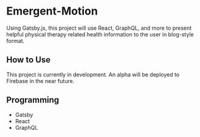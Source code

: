 # Emergent-Motion
Using Gatsby.js, this project will use React, GraphQL, and more to present helpful physical therapy related health information to the user in blog-style format.

## How to Use
This project is currently in development. An alpha will be deployed to Firebase in the near future.

## Programming
* Gatsby
* React
* GraphQL
